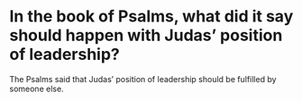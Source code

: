 # In the book of Psalms, what did it say should happen with Judas’ position of leadership?

The Psalms said that Judas’ position of leadership should be fulfilled by someone else.
